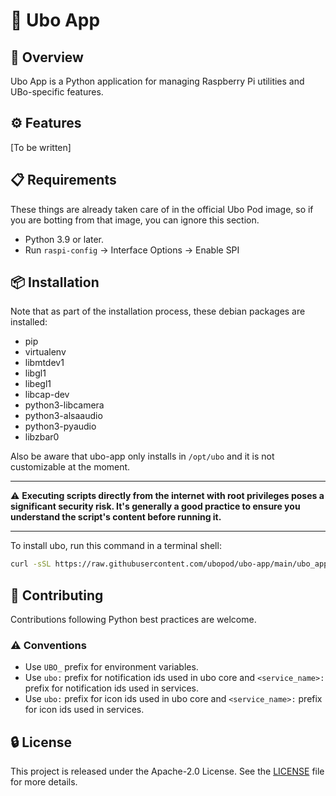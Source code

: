# 🚀 Ubo App

## 🌟 Overview

Ubo App is a Python application for managing Raspberry Pi utilities and UBo-specific
features.

## ⚙️ Features

[To be written]

## 📋 Requirements

These things are already taken care of in the official Ubo Pod image, so if you are
botting from that image, you can ignore this section.

- Python 3.9 or later.
- Run `raspi-config` -> Interface Options -> Enable SPI

## 📦 Installation

Note that as part of the installation process, these debian packages are installed:

- pip
- virtualenv
- libmtdev1
- libgl1
- libegl1
- libcap-dev
- python3-libcamera
- python3-alsaaudio
- python3-pyaudio
- libzbar0

Also be aware that ubo-app only installs in `/opt/ubo` and it is not customizable
at the moment.

---

⚠️ **Executing scripts directly from the internet with root privileges poses a significant
security risk. It's generally a good practice to ensure you understand the script's
content before running it.**

---

To install ubo, run this command in a terminal shell:

```bash
curl -sSL https://raw.githubusercontent.com/ubopod/ubo-app/main/ubo_app/system/install.sh | sudo bash
```

## 🤝 Contributing

Contributions following Python best practices are welcome.

### ⚠️ Conventions

- Use `UBO_` prefix for environment variables.
- Use `ubo:` prefix for notification ids used in ubo core and `<service_name>:` prefix
  for notification ids used in services.
- Use `ubo:` prefix for icon ids used in ubo core and `<service_name>:` prefix for
  icon ids used in services.

## 🔒 License

This project is released under the Apache-2.0 License. See the [LICENSE](./LICENSE)
file for more details.
